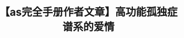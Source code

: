 ---
title: 【as完全手册作者文章】高功能孤独症谱系的爱情
tags: [介绍, 孤独症, ASD]
color: info
description: 要获得一段成功的关系，一个人也需要理解和尊重自己。
external_url: http://mp.weixin.qq.com/s?__biz=MzIyMzgyMjY5NQ==&amp;mid=2247483924&amp;idx=1&amp;sn=d87a41dafd5edf08a5147922a38cdc6a&amp;chksm=e819141cdf6e9d0a7fced08404922ce7fe45ee075e2a7049ae48c76cc64fee4aa774ab0fba31&amp;scene=27#wechat_redirect
---
